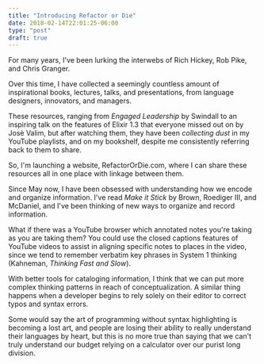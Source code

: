 ```yaml
---
title: "Introducing Refactor or Die"
date: 2018-02-14T22:01:25-06:00
type: "post"
draft: true
---
```


For many years, I've been lurking the interwebs of Rich Hickey, Rob Pike, and Chris Granger.

Over this time, I have collected a seemingly countless amount of inspirational books, lectures, talks, and presentations, from language designers, innovators, and managers.

These resources, ranging from _Engaged Leadership_ by Swindall to an inspiring talk on the features of Elixir 1.3 that everyone missed out on by Josè Valim, but after watching them, they have been _collecting dust_ in my YouTube playlists, and on my bookshelf, despite me consistently referring back to them to share.

So, I'm launching a website, RefactorOrDie.com, where I can share these resources all in one place with linkage between them. 

Since May now, I have been obsessed with understanding how we encode and organize information. I've read _Make it Stick_ by Brown, Roediger III, and McDaniel, and I've been thinking of new ways to organize and record information.

What if there was a YouTube browser which annotated notes you're taking as you are taking them? You could use the closed captions features of YouTube videos to assist in aligning specific notes to places in the video, since we tend to remember verbatim key phrases in System 1 thinking (Kahneman, _Thinking Fast and Slow_).

With better tools for cataloging information, I think that we can put more complex thinking patterns in reach of conceptualization. A similar thing happens when a developer begins to rely solely on their editor to correct typos and syntax errors.

Some would say the art of programming without syntax highlighting is becoming a lost art, and people are losing their ability to really understand their languages by heart, but this is no more true than saying that we can't truly understand our budget relying on a calculator over our purist long division.
